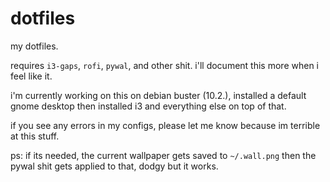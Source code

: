 # dotfiles
my dotfiles.

requires `i3-gaps`, `rofi`, `pywal`, and other shit. i'll document this more when i feel like it.

i'm currently working on this on debian buster (10.2.), installed a default gnome desktop then installed i3 and everything else on top of that.

if you see any errors in my configs, please let me know because im terrible at this stuff.

ps: if its needed, the current wallpaper gets saved to `~/.wall.png` then the pywal shit gets applied to that, dodgy but it works.

